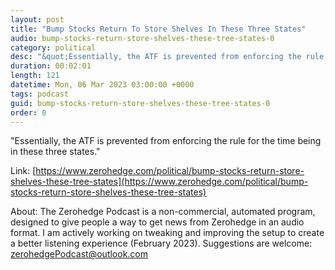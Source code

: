 ```yaml
---
layout: post
title: "Bump Stocks Return To Store Shelves In These Three States"
audio: bump-stocks-return-store-shelves-these-tree-states-0
category: political
desc: "&quot;Essentially, the ATF is prevented from enforcing the rule for the time being in these three states.&quot; "
duration: 00:02:01
length: 121
datetime: Mon, 06 Mar 2023 03:00:00 +0000
tags: podcast
guid: bump-stocks-return-store-shelves-these-tree-states-0
order: 0
---
```

&quot;Essentially, the ATF is prevented from enforcing the rule for the time being in these three states.&quot; 

Link: [https://www.zerohedge.com/political/bump-stocks-return-store-shelves-these-tree-states](https://www.zerohedge.com/political/bump-stocks-return-store-shelves-these-tree-states)

About: The Zerohedge Podcast is a non-commercial, automated program, designed to give people a way to get news from Zerohedge in an audio format.  I am actively working on tweaking and improving the setup to create a better listening experience (February 2023).  Suggestions are welcome: [zerohedgePodcast@outlook.com](mailto:zerohedgePodcast@outlook.com)